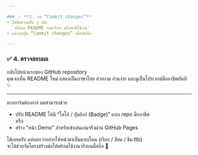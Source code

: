 ```yaml
---

### ✅ **3. กด “Commit changes”**
- ใส่ข้อความสั้น ๆ เช่น  
  `อัปเดต README ภาษาไทย พร้อมวิธีใช้งาน`
- แล้วกดปุ่ม “Commit changes” เพื่อบันทึก

---
```


### ✅ **4. ตรวจสอบผล**
กลับไปหน้าแรกของ GitHub repository  
คุณจะเห็น README ใหม่ แสดงเป็นภาษาไทย สวยงาม อ่านง่าย และดูเป็นโปรเจกต์มืออาชีพทันที ✨

---

หากอาร์มต้องการ ผมสามารถช่วย  
- ปรับ README ให้มี “โลโก้ / ปุ่มลิงก์ (Badge)” แบบ repo มืออาชีพ  
หรือ  
- สร้าง “หน้า Demo” สำหรับเข้าเล่นเกมจริงผ่าน GitHub Pages  

ได้เลยครับ แค่บอกว่าอยากให้หน้าตาเป็นแบบไหน (เรียบ / สีสด / ธีม ttb)  
จะได้ช่วยจัดโครงสร้างต่อให้พร้อมใช้งานจริงบนมือถือ 🚀
